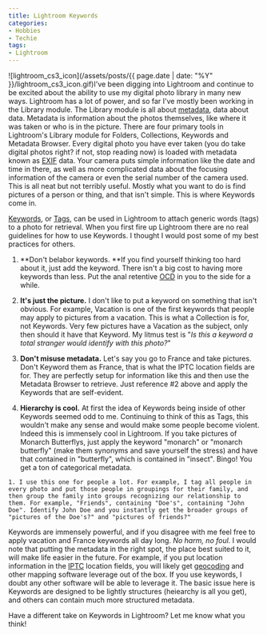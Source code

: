 ```yaml
---
title: Lightroom Keywords
categories:
- Hobbies
- Techie
tags:
- Lightroom
---
```


![lightroom_cs3_icon](/assets/posts/{{ page.date | date: "%Y" }}/lightroom_cs3_icon.gif)I've been digging into Lightroom and continue to be excited about the ability to use my digital photo library in many new ways. Lightroom has a lot of power, and so far I've mostly been working in the Library module. The Library module is all about [metadata](http://en.wikipedia.org/wiki/Metadata), data about data. Metadata is information about the photos themselves, like where it was taken or who is in the picture. There are four primary tools in Lightroom's Library module for Folders, Collections, Keywords and Metadata Browser.
Every digital photo you have ever taken (you do take digital photos right? if not, stop reading now) is loaded with metadata known as [EXIF](http://en.wikipedia.org/wiki/Exif) data. Your camera puts simple information like the date and time in there, as well as more complicated data about the focusing information of the camera or even the serial number of the camera used. This is all neat but not terribly useful. Mostly what you want to do is find pictures of a person or thing, and that isn't simple. This is where Keywords come in.

[Keywords](http://en.wikipedia.org/wiki/Keyword), or [Tags](http://en.wikipedia.org/wiki/Tags), can be used in Lightroom to attach generic words (tags) to a photo for retrieval. When you first fire up Lightroom there are no real guidelines for how to use Keywords. I thought I would post some of my best practices for others.



  1. **Don't belabor keywords. **If you find yourself thinking too hard about it, just add the keyword. There isn't a big cost to having more keywords than less. Put the anal retentive [OCD](http://en.wikipedia.org/wiki/OCD) in you to the side for a while.


  2. **It's just the picture.** I don't like to put a keyword on something that isn't obvious. For example, Vacation is one of the first keywords that people may apply to pictures from a vacation. This is what a Collection is for, not Keywords. Very few pictures have a Vacation as the subject, only then should it have that Keyword. My litmus test is "_Is this a keyword a total stranger would identify with this photo?_"


  3. **Don't misuse metadata.** Let's say you go to France and take pictures. Don't Keyword them as France, that is what the IPTC location fields are for. They are perfectly setup for information like this and then use the Metadata Browser to retrieve. Just reference #2 above and apply the Keywords that are self-evident.


  4. **Hierarchy is cool.** At first the idea of Keywords being inside of other Keywords seemed odd to me. Continuing to think of this as Tags, this wouldn't make any sense and would make some people become violent. Indeed this is immensely cool in Lightroom. If you take pictures of Monarch Butterflys, just apply the keyword "monarch" or "monarch butterfly" (make them synonyms and save yourself the stress) and have that contained in "butterfly", which is contained in "insect". Bingo! You get a ton of categorical metadata.


    1. I use this one for people a lot. For example, I tag all people in every photo and put those people in groupings for their family, and then group the family into groups recognizing our relationship to them. For example, "Friends", containing "Doe's", containing "John Doe". Identify John Doe and you instantly get the broader groups of "pictures of the Doe's?" and "pictures of friends?"




Keywords are immensely powerful, and if you disagree with me feel free to apply vacation and France keywords all day long. _No harm, no foul._ I would note that putting the metadata in the right spot, the place best suited to it, will make life easier in the future. For example, if you put location information in the [IPTC](http://en.wikipedia.org/wiki/IPTC) location fields, you will likely get [geocoding](http://en.wikipedia.org/wiki/Geocoding) and other mapping software leverage out of the box. If you use keywords, I doubt any other software will be able to leverage it. The basic issue here is Keywords are designed to be lightly structures (heiearchy is all you get), and others can contain much more structured metadata.

Have a different take on Keywords in Lightroom? Let me know what you think!
